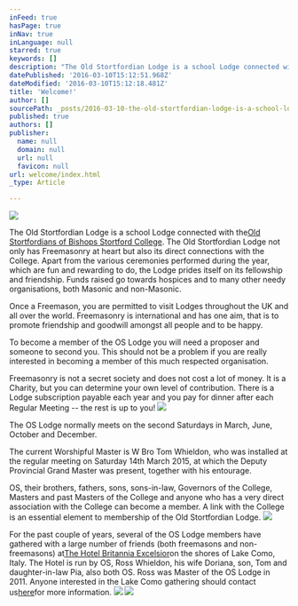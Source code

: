 ```yaml
---
inFeed: true
hasPage: true
inNav: true
inLanguage: null
starred: true
keywords: []
description: "The Old Stortfordian Lodge is a school Lodge connected with theOld Stortfordians of Bishops Stortford College.\_ The Old Stortfordian Lodge not only has Freemasonry at heart but also its direct connections with the College. Apart from the various ceremonies performed during the year, which are fun and rewarding to do, the Lodge prides itself on its fellowship and friendship. Funds raised go towards hospices and to many other needy organisations, both Masonic and non-Masonic."
datePublished: '2016-03-10T15:12:51.968Z'
dateModified: '2016-03-10T15:12:18.481Z'
title: 'Welcome!'
author: []
sourcePath: _posts/2016-03-10-the-old-stortfordian-lodge-is-a-school-lodge-connected-with.md
published: true
authors: []
publisher:
  name: null
  domain: null
  url: null
  favicon: null
url: welcome/index.html
_type: Article

---
```

![](https://s3-us-west-2.amazonaws.com/the-grid-img/p/cfbcf8221b944ba5342d269e620c784cf75b4e0a.jpg)

The Old Stortfordian Lodge is a school Lodge connected with the[Old Stortfordians of Bishops Stortford College][0].  The Old Stortfordian Lodge not only has Freemasonry at heart but also its direct connections with the College. Apart from the various ceremonies performed during the year, which are fun and rewarding to do, the Lodge prides itself on its fellowship and friendship. Funds raised go towards hospices and to many other needy organisations, both Masonic and non-Masonic.

Once a Freemason, you are permitted to visit Lodges throughout the UK and all over the world. Freemasonry is international and has one aim, that is to promote friendship and goodwill amongst all people and to be happy.

To become a member of the OS Lodge you will need a proposer and someone to second you. This should not be a problem if you are really interested in becoming a member of this much respected organisation.

Freemasonry is not a secret society and does not cost a lot of money.  It is a Charity, but you can determine your own level of contribution. There is a Lodge subscription payable each year and you pay for dinner after each Regular Meeting -- the rest is up to you!
![](https://s3-us-west-2.amazonaws.com/the-grid-img/p/3920179447280a4b93051209d5497d36b0b75990.jpg)

The OS Lodge normally meets on the second Saturdays in March, June, October and December.

The current Worshipful Master is W Bro Tom Whieldon, who was installed at the regular meeting on Saturday 14th March 2015, at which the Deputy Provincial Grand Master was present, together with his entourage.

OS, their brothers, fathers, sons, sons-in-law, Governors of the College, Masters and past Masters of the College and anyone who has a very direct association with the College can become a member. A link with the College is an essential element to membership of the Old Stortfordian Lodge.
![](https://s3-us-west-2.amazonaws.com/the-grid-img/p/56e49e4092f50f8bfab5f7489aac32c10b9be151.jpg)

For the past couple of years, several of the OS Lodge members have gathered with a large number of friends (both freemasons and non-freemasons) at[The Hotel Britannia Excelsior][1]on the shores of Lake Como, Italy. The Hotel is run by OS, Ross Whieldon, his wife Doriana, son, Tom and daughter-in-law Pia, also both OS. Ross was Master of the OS Lodge in 2011\. Anyone interested in the Lake Como gathering should contact us[here][2]for more information.
![](https://s3-us-west-2.amazonaws.com/the-grid-img/p/dc5e4ecbefdc528d10abe998d046618020b16d38.jpg)
![](https://s3-us-west-2.amazonaws.com/the-grid-img/p/172db59abb9718fd4288db2bc8910259df954985.jpg)

[0]: http://www.bishops-stortford-college.herts.sch.uk/oldstortfordians/oldstortfordians/ "http://www.bishops-stortford-college.herts.sch.uk/oldstortfordians/oldstortfordians/"
[1]: http://www.hotelbritanniacadenabbia.com/ "http://www.hotelbritanniacadenabbia.com"
[2]: http://oldstortfordianlodge.org.uk/Old_Stortfordian_Lodge/Contact.html "Contact.html"